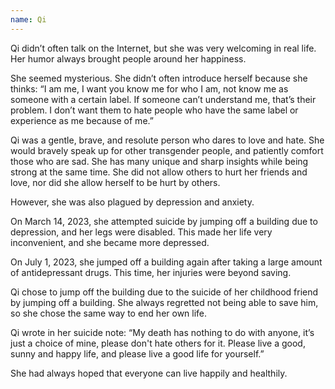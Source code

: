 ```yaml
---
name: Qi
---
```

Qi didn’t often talk on the Internet, but she was very welcoming in real life. Her humor always brought people around her happiness.

She seemed mysterious. She didn’t often introduce herself because she thinks: “I am me, I want you know me for who I am, not know me as someone with a certain label. If someone can’t understand me, that’s their problem. I don’t want them to hate people who have the same label or experience as me because of me.”

Qi was a gentle, brave, and resolute person who dares to love and hate. She would bravely speak up for other transgender people, and patiently comfort those who are sad. She has many unique and sharp insights while being strong at the same time. She did not allow others to hurt her friends and love, nor did she allow herself to be hurt by others.

However, she was also plagued by depression and anxiety.

On March 14, 2023, she attempted suicide by jumping off a building due to depression, and her legs were disabled. This made her life very inconvenient, and she became more depressed.

On July 1, 2023, she jumped off a building again after taking a large amount of antidepressant drugs.
This time, her injuries were beyond saving.

Qi chose to jump off the building due to the suicide of her childhood friend by jumping off a building. She always regretted not being able to save him, so she chose the same way to end her own life.

Qi wrote in her suicide note:
“My death has nothing to do with anyone, it’s just a choice of mine, please don't hate others for it. Please live a good, sunny and happy life, and please live a good life for yourself.”

She had always hoped that everyone can live happily and healthily.
